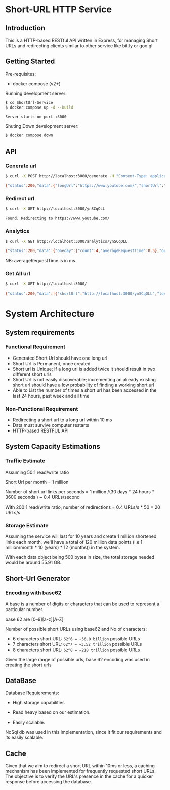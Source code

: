 # Short-URL HTTP Service

## Introduction

This is a HTTP-based RESTful API written in Express, for managing Short URLs and redirecting clients similar to other service like bit.ly or goo.gl.

## Getting Started

Pre-requisites:

- docker compose (v2+)

Running development server:

```bash
$ cd ShortUrl-Service
$ docker compose up -d --build

Server starts on port :3000
```

Shuting Down development server:

```bash
$ docker compose down
```

## API

### Generate url

```bash
$ curl -X POST http://localhost:3000/generate -H "Content-Type: application/json" -d '{"url": "https://www.youtube.com/"}'

{"status":200,"data":{"longUrl":"https://www.youtube.com/","shortUrl":"http://localhost:3000/BBuwm8Fd"}}
```

### Redirect url

```bash
$ curl -X GET http://localhost:3000/ynSCqOLL

Found. Redirecting to https://www.youtube.com/
```

### Analytics

```bash
$ curl -X GET http://localhost:3000/analytics/ynSCqOLL

{"status":200,"data":{"oneday":{"count":4,"averageRequestTime":0.5},"oneWeek":{"count":4,"averageRequestTime":0.5},"allTime":{"count":4,"averageRequestTime":0.5}}}
```
NB: averageRequestTime is in ms.

### Get All url

```bash
$ curl -X GET http://localhost:3000/
               
{"status":200,"data":[{"shortUrl":"http://localhost:3000/ynSCqOLL","longUrl":"https://www.youtube.com/","analytics":{"oneday":{"count":4,"averageRequestTime":0.5},"oneWeek":{"count":4,"averageRequestTime":0.5},"allTime":{"count":4,"averageRequestTime":0.5}}},{"shortUrl":"http://localhost:3000/BBuwm8Fd","longUrl":"https://www.youtube.com/","analytics":{"oneday":{"count":0,"averageRequestTime":0},"oneWeek":{"count":0,"averageRequestTime":0},"allTime":{"count":0,"averageRequestTime":0}}}]}
```


# System Architecture


## System requirements

### Functional Requirement
- Generated Short Url should have one long url
- Short Url is Permanent, once created
- Short url is Unique; If a long url is added twice it should result in two different short urls
- Short Url is not easily discoverable; incrementing an already existing short url should have a low probability of finding a working short url
- Able to List the number of times a short url has been accessed in the last 24 hours, past week and all time

### Non-Functional Requirement
- Redirecting a short url to a long url within 10 ms
- Data must survive computer restarts
- HTTP-based RESTFUL API


## System Capacity Estimations

### Traffic Estimate

Assuming 50:1 read/write ratio

Short Url per month = 1 million

Number of short url links per seconds = 1 million /(30 days * 24 hours * 3600 seconds ) ~ 0.4 URLs/second

With 200:1 read/write ratio, number of redirections = 0.4 URLs/s * 50 = 20 URLs/s


### Storage Estimate

Assuming the service will last for 10 years and create 1 million shortened links each month, we'll have a total of 120 million data points (i.e 1 million/month * 10 (years) * 12 (months)) in the system.

With each data object being 500 bytes in size, the total storage needed would be around 55.91 GB.


## Short-Url Generator

### Encoding with base62
A base is a number of digits or characters that can be used to represent a particular number.

base 62 are [0–9][a-z][A-Z]

Number of possible short URLs using base62 and No of characters:

- 6 characters short URL: `62^6 = ~56.8 billion` possible URLs
- 7 characters short URL: `62^7 = ~3.52 trillion` possible URLs
- 8 characters short URL: `62^8 = ~218 trillion` possible URLs

Given the large range of possible urls, base 62 encoding was used in creating the short urls

## DataBase

Database Requierements: 

- High storage capabilities

- Read heavy based on our estimation.

- Easily scalable.

NoSql db was used in this implementation, since it fit our requirements and its easily scalable. 


## Cache
Given that we aim to redirect a short URL within 10ms or less, a caching mechanism has been implemented for frequently requested short URLs. The objective is to verify the URL's presence in the cache for a quicker response before accessing the database.
